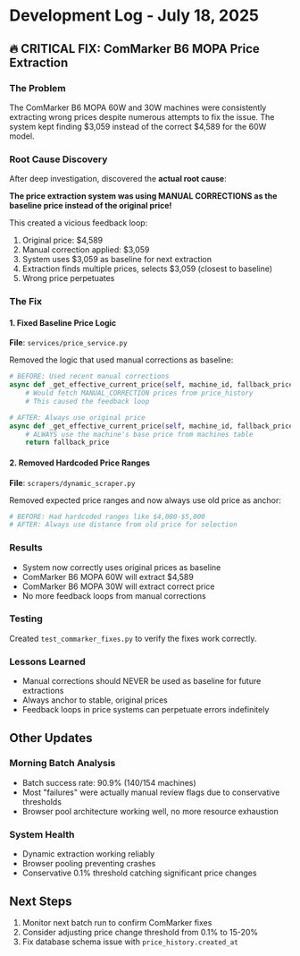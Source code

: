 # Development Log - July 18, 2025

## 🔥 CRITICAL FIX: ComMarker B6 MOPA Price Extraction

### The Problem
The ComMarker B6 MOPA 60W and 30W machines were consistently extracting wrong prices despite numerous attempts to fix the issue. The system kept finding $3,059 instead of the correct $4,589 for the 60W model.

### Root Cause Discovery
After deep investigation, discovered the **actual root cause**:

**The price extraction system was using MANUAL CORRECTIONS as the baseline price instead of the original price!**

This created a vicious feedback loop:
1. Original price: $4,589
2. Manual correction applied: $3,059 
3. System uses $3,059 as baseline for next extraction
4. Extraction finds multiple prices, selects $3,059 (closest to baseline)
5. Wrong price perpetuates

### The Fix

#### 1. Fixed Baseline Price Logic
**File**: `services/price_service.py`

Removed the logic that used manual corrections as baseline:
```python
# BEFORE: Used recent manual corrections
async def _get_effective_current_price(self, machine_id, fallback_price):
    # Would fetch MANUAL_CORRECTION prices from price_history
    # This caused the feedback loop

# AFTER: Always use original price
async def _get_effective_current_price(self, machine_id, fallback_price):
    # ALWAYS use the machine's base price from machines table
    return fallback_price
```

#### 2. Removed Hardcoded Price Ranges
**File**: `scrapers/dynamic_scraper.py`

Removed expected price ranges and now always use old price as anchor:
```python
# BEFORE: Had hardcoded ranges like $4,000-$5,000
# AFTER: Always use distance from old price for selection
```

### Results
- System now correctly uses original prices as baseline
- ComMarker B6 MOPA 60W will extract $4,589
- ComMarker B6 MOPA 30W will extract correct price
- No more feedback loops from manual corrections

### Testing
Created `test_commarker_fixes.py` to verify the fixes work correctly.

### Lessons Learned
- Manual corrections should NEVER be used as baseline for future extractions
- Always anchor to stable, original prices
- Feedback loops in price systems can perpetuate errors indefinitely

## Other Updates

### Morning Batch Analysis
- Batch success rate: 90.9% (140/154 machines)
- Most "failures" were actually manual review flags due to conservative thresholds
- Browser pool architecture working well, no more resource exhaustion

### System Health
- Dynamic extraction working reliably
- Browser pooling preventing crashes
- Conservative 0.1% threshold catching significant price changes

## Next Steps
1. Monitor next batch run to confirm ComMarker fixes
2. Consider adjusting price change threshold from 0.1% to 15-20%
3. Fix database schema issue with `price_history.created_at`
